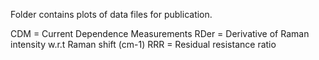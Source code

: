 ﻿Folder contains plots of data files for publication.

CDM =  Current Dependence Measurements
RDer = Derivative of Raman intensity w.r.t Raman shift (cm-1)
RRR =  Residual resistance ratio
